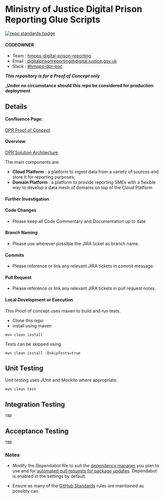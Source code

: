 # Ministry of Justice Digital Prison Reporting Glue Scripts

[![repo standards badge](https://img.shields.io/badge/dynamic/json?color=blue&style=for-the-badge&logo=github&label=MoJ%20Compliant&query=%24.result&url=https%3A%2F%2Foperations-engineering-reports.cloud-platform.service.justice.gov.uk%2Fapi%2Fv1%2Fcompliant_public_repositories%2Fhmpps-digital-prison-reporting-glue-poc)](https://operations-engineering-reports.cloud-platform.service.justice.gov.uk/public-github-repositories.html#hmpps-digital-prison-reporting-glue-poc "Link to report")

#### CODEOWNER

- Team : [hmpps-digital-prison-reporting](https://github.com/orgs/ministryofjustice/teams/hmpps-digital-prison-reporting)
- Email : digitalprisonreporting@digital.justice.gov.uk
- Slack : [#hmpps-dpr-poc](https://mojdt.slack.com/archives/C03TBLUL45B)

**_This repository is for a Proof of Concept only_**

**\_Under no circumstance should this repo be considered for production deployment**

## Details

#### Confluence Page:

[DPR Proof of Concept](https://dsdmoj.atlassian.net/wiki/spaces/DPR/pages/4118478887/Proof+of+concept+scope)

#### Overview

[DPR Solution Architecture](https://dsdmoj.atlassian.net/wiki/spaces/DPR/pages/4101931018/Solution+Architecture)

The main components are:

- **Cloud Platform** : a platform to ingest data from a variety of sources and store it for reporting purposes;
- **Domain Platform** : a platform to provide reporting SMEs with a flexible way to develop a data mesh of domains on top of the Cloud Platform

#### Further Investigation

#### Code Changes

- Please keep all Code Commentary and Documentation up to date

#### Branch Naming

- Please use wherever possible the JIRA ticket as branch name.

#### Commits

- Please reference or link any relevant JIRA tickets in commit message.

#### Pull Request

- Please reference or link any relevant JIRA tickets in pull request notes.

#### Local Development or Execution

This Proof of concept uses maven to build and run tests.

- Clone this repo
- install using maven

```
mvn clean install
```

Tests can be skipped using

```
mvn clean install -DskipTests=true
```

## Unit Testing

Unit testing uses JUnit and Mockito where appropriate.

```
mvn clean test
```

## Integration Testing

```
TBD
```

## Acceptance Testing

```
TBD
```

### Notes

- Modify the Dependabot file to suit the [dependency manager](https://docs.github.com/en/code-security/dependabot/dependabot-version-updates/configuration-options-for-the-dependabot.yml-file#package-ecosystem) you plan to use and for [automated pull requests for package updates](https://docs.github.com/en/code-security/supply-chain-security/keeping-your-dependencies-updated-automatically/enabling-and-disabling-dependabot-version-updates#enabling-dependabot-version-updates). Dependabot is enabled in the settings by default.

- Ensure as many of the [GitHub Standards](https://github.com/ministryofjustice/github-repository-standards) rules are maintained as possibly can.
